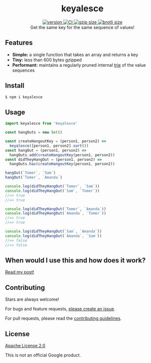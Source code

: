 <h1 align="center">
  keyalesce
</h1>

<div align="center">
  <a href="https://npmjs.org/package/keyalesce">
    <img src="https://badgen.now.sh/npm/v/keyalesce" alt="version" />
  </a>
  <a href="https://github.com/TomerAberbach/keyalesce/actions">
    <img src="https://github.com/TomerAberbach/keyalesce/workflows/CI/badge.svg" alt="CI" />
  </a>
  <a href="https://unpkg.com/keyalesce/dist/index.min.js">
    <img src="http://img.badgesize.io/https://unpkg.com/keyalesce/dist/index.min.js?compression=gzip&label=gzip" alt="gzip size" />
  </a>
  <a href="https://unpkg.com/keyalesce/dist/index.min.js">
    <img src="http://img.badgesize.io/https://unpkg.com/keyalesce/dist/index.min.js?compression=brotli&label=brotli" alt="brotli size" />
  </a>
</div>

<div align="center">
  Get the same key for the same sequence of values!
</div>

## Features

- **Simple:** a single function that takes an array and returns a key
- **Tiny:** less than 600 bytes gzipped
- **Performant:** maintains a regularly pruned internal
  [trie](https://en.wikipedia.org/wiki/Trie) of the value sequences

## Install

```sh
$ npm i keyalesce
```

## Usage

```js
import keyalesce from 'keyalesce'

const hangOuts = new Set()

const createHangoutKey = (person1, person2) =>
  keyalesce([person1, person2].sort())
const hangOut = (person1, person2) =>
  hangOuts.add(createHangoutKey(person1, person2))
const didTheyHangOut = (person1, person2) =>
  hangOuts.has(createHangoutKey(person1, person2))

hangOut(`Tomer`, `Sam`)
hangOut(`Tomer`, `Amanda`)

console.log(didTheyHangOut(`Tomer`, `Sam`))
console.log(didTheyHangOut(`Sam`, `Tomer`))
//=> true
//=> true

console.log(didTheyHangOut(`Tomer`, `Amanda`))
console.log(didTheyHangOut(`Amanda`, `Tomer`))
//=> true
//=> true

console.log(didTheyHangOut(`Sam`, `Amanda`))
console.log(didTheyHangOut(`Amanda`, `Sam`))
//=> false
//=> false
```

## When would I use this and how does it work?

[Read my post!](https://tomeraberba.ch/the-making-of-polykey)

## Contributing

Stars are always welcome!

For bugs and feature requests,
[please create an issue](https://github.com/TomerAberbach/keyalesce/issues/new).

For pull requests, please read the
[contributing guidelines](https://github.com/TomerAberbach/keyalesce/blob/main/contributing.md).

## License

[Apache License 2.0](https://github.com/TomerAberbach/keyalesce/blob/main/license)

This is not an official Google product.
